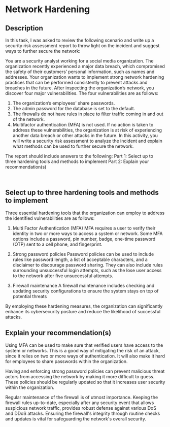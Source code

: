 <h1>Network Hardening</h1>

<h2>Description</h2>

In this task, I was asked to review the following scenario and write up a security risk assessment report to throw light on the incident and suggest ways to further secure the network:

You are a security analyst working for a social media organization. The organization recently experienced a major data breach, which compromised the safety of their customers’ personal information, such as names and addresses. Your organization wants to implement strong network hardening practices that can be performed consistently to prevent attacks and breaches in the future. 
After inspecting the organization’s network, you discover four major vulnerabilities. The four vulnerabilities are as follows:
1.	The organization’s employees' share passwords.
2.	The admin password for the database is set to the default.
3.	The firewalls do not have rules in place to filter traffic coming in and out of the network.
4.	Multifactor authentication (MFA) is not used. 
If no action is taken to address these vulnerabilities, the organization is at risk of experiencing another data breach or other attacks in the future. 
In this activity, you will write a security risk assessment to analyze the incident and explain what methods can be used to further secure the network.

The report should include answers to the following:
Part 1: Select up to three hardening tools and methods to implement
Part 2: Explain your recommendation(s)

<br />


<h2>Select up to three hardening tools and methods to implement</h2>
Three essential hardening tools that the organization can employ to address the identified vulnerabilities are as follows:

1. Multi Factor Authentication (MFA)
MFA requires a user to verify their identity in two or more ways to access a system or network. Some MFA options include a password, pin number, badge, one-time password (OTP) sent to a cell phone, and fingerprint.

2. Strong password policies
Password policies can be used to include rules like password length, a
list of acceptable characters, and a disclaimer to discourage password sharing.
They can also include rules surrounding unsuccessful login attempts, such as
the lose user access to the network after five unsuccessful attempts.

3. Firewall maintenance
A firewall maintenance includes checking and updating security configurations to ensure the system stays on top of potential threats

By employing these hardening measures, the organization can significantly enhance its cybersecurity posture and reduce the likelihood of successful attacks.

<h2>Explain your recommendation(s)</h2>

Using MFA can be used to make sure that verified users have access to the system or networks. This is a good way of mitigating the risk of an attack, since it relies on two or more ways of authentication. It will also make it hard for employees to share passwords within the organization. 

Having and enforcing strong password policies can prevent malicious threat actors from accessing the network by making it more difficult to guess. These policies should be regularly updated so that it increases user security within the organization. 

Regular maintenance of the firewall is of utmost importance. Keeping the firewall rules up-to-date, especially after any security event that allows suspicious network traffic, provides robust defense against various DoS and DDoS attacks. Ensuring the firewall's integrity through routine checks and updates is vital for safeguarding the network's overall security.
